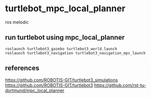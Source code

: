 # turtlebot_mpc_local_planner

ros melodic

## run turtlebot using mpc_local_planner
```
roslaunch turtlebot3_gazebo turtlebot3_world.launch
roslaunch turtlebot3_navigation turtlebot3_navigation_mpc_launch
```

## references
https://github.com/ROBOTIS-GIT/turtlebot3_simulations
https://github.com/ROBOTIS-GIT/turtlebot3
https://github.com/rst-tu-dortmund/mpc_local_planner
